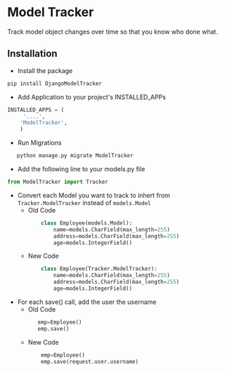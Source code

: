 # Model Tracker

Track model object changes over time so that you know who done what.
 

## Installation

* Install the package
```sh
pip install DjangoModelTracker
```
* Add Application to your project's INSTALLED_APPs
```python
INSTALLED_APPS = (
     '....',
    'ModelTracker',
    )
```    
* Run Migrations
```sh
   python manage.py migrate ModelTracker 
```

* Add the following line to your models.py file
```python
from ModelTracker import Tracker
```
*  Convert each Model you want to track to inhert from `Tracker.ModelTracker` instead of `models.Model`
     * Old Code
        ```python
            class Employee(models.Model):
                name=models.CharField(max_length=255)
                address=models.CharField(max_length=255)
                age=models.IntegerField()
        ``` 
     * New Code
        ```python
            class Employee(Tracker.ModelTracker):
                name=models.CharField(max_length=255)
                address=models.CharField(max_length=255)
                age=models.IntegerField()
        ```
* For each save() call, add the user the username
    * Old Code
        ```python
           emp=Employee()
           emp.save()
        ``` 
     * New Code
        ```python
            emp=Employee()
            emp.save(request.user.username)
        ```